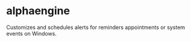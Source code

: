 # alphaengine
Customizes and schedules alerts for reminders appointments or system events on Windows.
